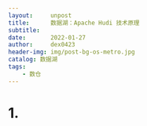 ```yaml
---
layout:     unpost
title:      数据湖：Apache Hudi 技术原理
subtitle:   
date:       2022-01-27
author:     dex0423
header-img: img/post-bg-os-metro.jpg
catalog: 数据湖
tags:
    - 数仓
---
```



# 1. 


